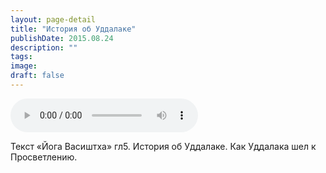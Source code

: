 ```yaml
---
layout: page-detail
title: "История об Уддалаке"
publishDate: 2015.08.24
description: ""
tags:
image:
draft: false
---
```


<audio title="2015.08.24 - История об Уддалаке.mp3" src="/upload/iblock/8c1/8c1e9aa7002865a0a6939d38617ce7e8.mp3" controls=""></audio>

 Текст «Йога Васиштха» гл5\. История об Уддалаке. Как Уддалака шел к Просветлению. 

  
